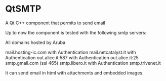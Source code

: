 # QtSMTP
A Qt C++ component that permits to send email

Up to now the component is tested with the following smtp servers:

All domains hosted by Aruba

mail.hosting-ic.com with Authentication
mail.netcatalyst.it with Authentication
out.alice.it:587 with Authentication
out.alice.it:25
smtp.gmail.com (ssl 465)
smtp.libero.it with Authentication
smtp.trivenet.it

It can send email in html with attachments and embedded images.
